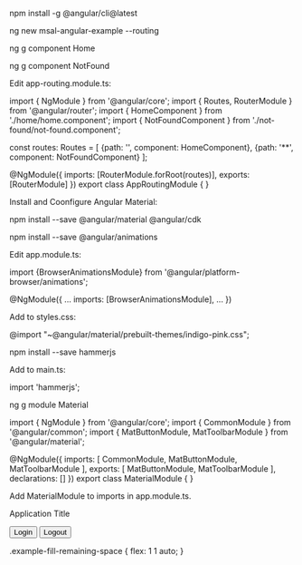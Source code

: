 npm install -g @angular/cli@latest

ng new msal-angular-example --routing

ng g component Home

ng g component NotFound

Edit app-routing.module.ts:

import { NgModule } from '@angular/core';
import { Routes, RouterModule } from '@angular/router';
import { HomeComponent } from './home/home.component';
import { NotFoundComponent } from './not-found/not-found.component';

const routes: Routes = [
  {path: '', component: HomeComponent},
  {path: '**', component: NotFoundComponent}
];

@NgModule({
  imports: [RouterModule.forRoot(routes)],
  exports: [RouterModule]
})
export class AppRoutingModule { }

Install and Coonfigure Angular Material:

npm install --save @angular/material @angular/cdk

npm install --save @angular/animations

Edit app.module.ts:

import {BrowserAnimationsModule} from '@angular/platform-browser/animations';

@NgModule({
  ...
  imports: [BrowserAnimationsModule],
  ...
})

Add to styles.css:

@import "~@angular/material/prebuilt-themes/indigo-pink.css";



npm install --save hammerjs

Add to main.ts:

import 'hammerjs';

ng g module Material

import { NgModule } from '@angular/core';
import { CommonModule } from '@angular/common';
import { MatButtonModule, MatToolbarModule } from '@angular/material';

@NgModule({
  imports: [
    CommonModule,
    MatButtonModule,
    MatToolbarModule
  ],
  exports: [
    MatButtonModule,
    MatToolbarModule
  ],
  declarations: []
})
export class MaterialModule { }

Add MaterialModule to imports in app.module.ts.

<mat-toolbar color="primary">
  <span>Application Title</span>

  <!-- This fills the remaining space of the current row -->
  <span class="example-fill-remaining-space"></span>

  <button mat-button>Login</button>
  <button mat-button>Logout</button>
</mat-toolbar>
<router-outlet></router-outlet>

.example-fill-remaining-space {
  flex: 1 1 auto;
}




